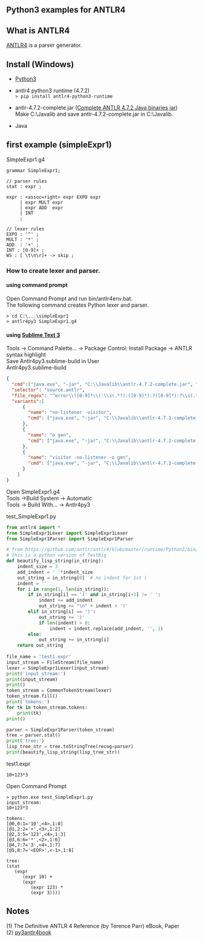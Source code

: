 ## Python3 examples for ANTLR4  
## What is ANTLR4
[ANTLR4](http://www.antlr.org) is a parser generator.  

## Install (Windows)
- [Python3](https://www.python.org/downloads/)

- antlr4 python3 runtime (4.7.2)  
`> pip install antlr4-python3-runtime`
 - antlr-4.7.2-complete.jar ([Complete ANTLR 4.7.2 Java binaries jar](http://www.antlr.org/download.html))  
Make C:\Javalib and 
save antlr-4.7.2-complete.jar in C:\Javalib.  
- Java

## first example (simpleExpr1)   

SimpleExpr1.g4
```antlr
grammar SimpleExpr1;

// parser rules
stat : expr ;

expr : <assoc=right> expr EXPO expr
     | expr MULT expr
     | expr ADD  expr
     | INT
     ;

// lexer rules
EXPO : '^' ;
MULT : '*' ;
ADD  : '+' ;
INT : [0-9]+ ;
WS : [ \t\n\r]+ -> skip ;
```

### How to create lexer and parser.  

#### using command prompt  
 Open Command Prompt and run bin/antlr4env.bat.  
The following command creates Python lexer and parser.
```
> cd C:\...\simpleExpr1
> antlr4py3 SimpleExpr1.g4
```  
#### using [Sublime Text 3](https://www.sublimetext.com)  
Tools -> Command Palette... -> Package Control: Install Package -> ANTLR syntax highlight  
Save Antlr4py3.sublime-build in User  
Antlr4py3.sublime-build  
```json
{
  "cmd":["java.exe", "-jar", "C:\\Javalib\\antlr-4.7.2-complete.jar", "-Dlanguage=Python3", "$file"],
  "selector": "source.antlr",
  "file_regex": "^error\\([0-9]*\\):\\s(.*?):([0-9]*):?([0-9]*):?\\s(.*)",
  "variants":[
      {
        "name": "no-listener -visitor",
        "cmd": ["java.exe", "-jar", "C:\\Javalib\\antlr-4.7.2-complete.jar", "-Dlanguage=Python3", "-no-listener", "-visitor", "$file"]
      },
      {
        "name": "o gen",
        "cmd": ["java.exe", "-jar", "C:\\Javalib\\antlr-4.7.2-complete.jar", "-Dlanguage=Python3", "-o", "gen", "$file"]
      },
      {
        "name": "visitor -no-listener -o gen",
        "cmd": ["java.exe", "-jar", "C:\\Javalib\\antlr-4.7.2-complete.jar", "-Dlanguage=Python3", "-visitor", "-no-listener", "-o", "gen", "$file"],
      }
  	]
}
```  
Open SimpleExpr1.g4  
Tools ->Build System -> Automatic  
Tools -> Build With... -> Antlr4py3  

test_SimpleExpr1.py  

```python
from antlr4 import *
from SimpleExpr1Lexer import SimpleExpr1Lexer
from SimpleExpr1Parser import SimpleExpr1Parser

# from https://github.com/antlr/antlr4/blob/master/runtime/Python3/bin/pygrun
# this is a python version of TestRig
def beautify_lisp_string(in_string):
    indent_size = 3
    add_indent = ' '*indent_size
    out_string = in_string[0]  # no indent for 1st (
    indent = ''
    for i in range(1, len(in_string)):
        if in_string[i] == '(' and in_string[i+1] != ' ':
            indent += add_indent
            out_string += "\n" + indent + '('
        elif in_string[i] == ')':
            out_string += ')'
            if len(indent) > 0:
                indent = indent.replace(add_indent, '', 1)
        else:
            out_string += in_string[i]
    return out_string
    
file_name = 'test1.expr'
input_stream = FileStream(file_name)
lexer = SimpleExpr1Lexer(input_stream)
print('input_stream:')
print(input_stream)
print()
token_stream = CommonTokenStream(lexer)
token_stream.fill()
print('tokens:')
for tk in token_stream.tokens:
    print(tk)
print()

parser = SimpleExpr1Parser(token_stream)
tree = parser.stat()
print('tree:')
lisp_tree_str = tree.toStringTree(recog=parser)
print(beautify_lisp_string(lisp_tree_str))
```

test1.expr
```  
10+123*3
```
Open Command Prompt  
```
> python.exe test_SimpleExpr1.py
input_stream:
10+123*3

tokens:
[@0,0:1='10',<4>,1:0]
[@1,2:2='+',<3>,1:2]
[@2,3:5='123',<4>,1:3]
[@3,6:6='*',<2>,1:6]
[@4,7:7='3',<4>,1:7]
[@5,8:7='<EOF>',<-1>,1:8]

tree:
(stat 
   (expr 
      (expr 10) + 
      (expr 
         (expr 123) * 
         (expr 3))))
```  

## Notes
(1) The Definitive ANTLR 4 Reference (by Terence Parr) eBook, Paper   
(2) [py3antlr4book](https://github.com/jszheng/py3antlr4book)  
